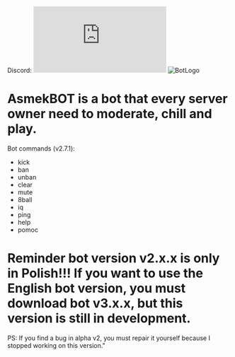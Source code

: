 Discord: ![DIscord](https://discord.com/api/guilds/955575710221733949/widget.json)
![BotLogo](https://github.com/AsmekYT/AsmekBOT/assets/98432786/3c8a4ab8-414f-4e3a-8128-94e6d58d9126)

# AsmekBOT is a bot that every server owner need to moderate, chill and play. 
Bot commands (v2.7.1):
- kick
- ban
- unban
- clear
- mute
- 8ball
- iq
- ping
- help
- pomoc
# Reminder bot version v2.x.x is only in Polish!!! If you want to use the English bot version, you must download bot v3.x.x, but this version is still in development.

PS: If you find a bug in alpha v2, you must repair it yourself because I stopped working on this version."

